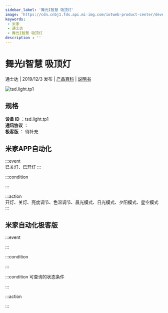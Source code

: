 ```yaml
---
sidebar_label: '舞光I智慧 吸顶灯'
image: 'https://cdn.cnbj1.fds.api.mi-img.com/iotweb-product-center/developer_1583229105753gQhb1cNU.png?GalaxyAccessKeyId=AKVGLQWBOVIRQ3XLEW&Expires=9223372036854775807&Signature=dXNfGTMJYhBobECygxk6U2dWpys='
keywords: 
 - 米家
 - 通士达
 - 舞光I智慧 吸顶灯
description : ''
---
```

# 舞光I智慧 吸顶灯

通士达 | 2019/12/3 发布 | [产品百科](https://home.mi.com/webapp/content/baike/product/index.html?model=tsd.light.tp1/) | [说明书](https://home.mi.com/views/introduction.html?model=tsd.light.tp1&region=cn)

![tsd.light.tp1](https://cdn.cnbj1.fds.api.mi-img.com/iotweb-product-center/developer_1583229105753gQhb1cNU.png?GalaxyAccessKeyId=AKVGLQWBOVIRQ3XLEW&Expires=9223372036854775807&Signature=dXNfGTMJYhBobECygxk6U2dWpys=)

## 规格  
> 
**设备 ID** ：tsd.light.tp1  
**通讯协议** ：  
**极客版**  ： 待补充 


## 米家APP自动化  

:::event  
已关灯、已开灯
:::

:::condition  

:::

:::action   
开灯、关灯、亮度调节、色温调节、晨光模式、日光模式、夕阳模式、星空模式
:::

## 米家自动化极客版  

:::event  

:::

:::condition  

:::

:::condition 可查询的状态条件  

:::

:::action  

:::

        
